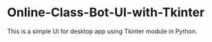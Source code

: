 # Online-Class-Bot-UI-with-Tkinter
This is a simple UI for desktop app using Tkinter module in Python.
